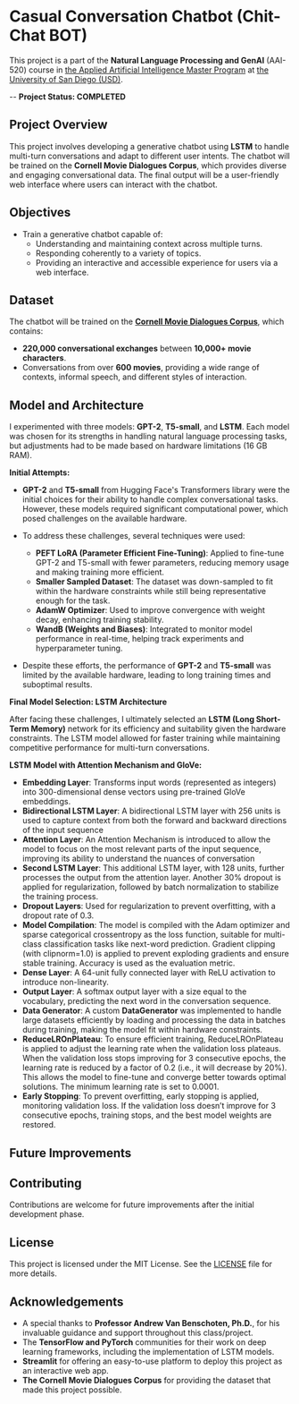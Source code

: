 # Casual Conversation Chatbot (Chit-Chat BOT)

This project is a part of the **Natural Language Processing and GenAI** (AAI-520) course in [the Applied Artificial Intelligence Master Program](https://onlinedegrees.sandiego.edu/masters-applied-artificial-intelligence/) at [the University of San Diego (USD)](https://www.sandiego.edu/). 

-- **Project Status: COMPLETED**

## Project Overview
This project involves developing a generative chatbot using **LSTM** to handle multi-turn conversations and adapt to different user intents. The chatbot will be trained on the **Cornell Movie Dialogues Corpus**, which provides diverse and engaging conversational data. The final output will be a user-friendly web interface where users can interact with the chatbot.

## Objectives
- Train a generative chatbot capable of:
  - Understanding and maintaining context across multiple turns.
  - Responding coherently to a variety of topics.
  - Providing an interactive and accessible experience for users via a web interface.

## Dataset
The chatbot will be trained on the **[Cornell Movie Dialogues Corpus](https://www.kaggle.com/datasets/rajathmc/cornell-moviedialog-corpus)**, which contains:
- **220,000 conversational exchanges** between **10,000+ movie characters**.
- Conversations from over **600 movies**, providing a wide range of contexts, informal speech, and different styles of interaction.

## Model and Architecture

I experimented with three models: **GPT-2**, **T5-small**, and **LSTM**. Each model was chosen for its strengths in handling natural language processing tasks, but adjustments had to be made based on hardware limitations (16 GB RAM).

**Initial Attempts:**

- **GPT-2** and **T5-small** from Hugging Face's Transformers library were the initial choices for their ability to handle complex conversational tasks. However, these models required significant computational power, which posed challenges on the available hardware.

- To address these challenges, several techniques were used:
  - **PEFT LoRA (Parameter Efficient Fine-Tuning)**: Applied to fine-tune GPT-2 and T5-small with fewer parameters, reducing memory usage and making training more efficient.
  - **Smaller Sampled Dataset**: The dataset was down-sampled to fit within the hardware constraints while still being representative enough for the task.
  - **AdamW Optimizer**: Used to improve convergence with weight decay, enhancing training stability.
  - **WandB (Weights and Biases)**: Integrated to monitor model performance in real-time, helping track experiments and hyperparameter tuning.

- Despite these efforts, the performance of **GPT-2** and **T5-small** was limited by the available hardware, leading to long training times and suboptimal results.

**Final Model Selection: LSTM Architecture**

After facing these challenges, I ultimately selected an **LSTM (Long Short-Term Memory)** network for its efficiency and suitability given the hardware constraints. The LSTM model allowed for faster training while maintaining competitive performance for multi-turn conversations.

**LSTM Model with Attention Mechanism and GloVe:**

- **Embedding Layer**: Transforms input words (represented as integers) into 300-dimensional dense vectors using pre-trained GloVe embeddings.
- **Bidirectional LSTM Layer**: A bidirectional LSTM layer with 256 units is used to capture context from both the forward and backward directions of the input sequence
- **Attention Layer**: An Attention Mechanism is introduced to allow the model to focus on the most relevant parts of the input sequence, improving its ability to understand the nuances of conversation
- **Second LSTM Layer**: This additional LSTM layer, with 128 units, further processes the output from the attention layer. Another 30% dropout is applied for regularization, followed by batch normalization to stabilize the training process.
- **Dropout Layers**: Used for regularization to prevent overfitting, with a dropout rate of 0.3.
- **Model Compilation**: The model is compiled with the Adam optimizer and sparse categorical crossentropy as the loss function, suitable for multi-class classification tasks like next-word prediction. Gradient clipping (with clipnorm=1.0) is applied to prevent exploding gradients and ensure stable training. Accuracy is used as the evaluation metric.
- **Dense Layer**: A 64-unit fully connected layer with ReLU activation to introduce non-linearity.
- **Output Layer**: A softmax output layer with a size equal to the vocabulary, predicting the next word in the conversation sequence.
- **Data Generator**: A custom **DataGenerator** was implemented to handle large datasets efficiently by loading and processing the data in batches during training, making the model fit within hardware constraints.
- **ReduceLROnPlateau**: To ensure efficient training, ReduceLROnPlateau is applied to adjust the learning rate when the validation loss plateaus. When the validation loss stops improving for 3 consecutive epochs, the learning rate is reduced by a factor of 0.2 (i.e., it will decrease by 20%). This allows the model to fine-tune and converge better towards optimal solutions. The minimum learning rate is set to 0.0001.
- **Early Stopping**: To prevent overfitting, early stopping is applied, monitoring validation loss. If the validation loss doesn’t improve for 3 consecutive epochs, training stops, and the best model weights are restored.
  

## Future Improvements


## Contributing
Contributions are welcome for future improvements after the initial development phase.

## License
This project is licensed under the MIT License. See the [LICENSE](./LICENSE) file for more details.

## Acknowledgements
* A special thanks to **Professor Andrew Van Benschoten, Ph.D.**, for his invaluable guidance and support throughout this class/project.
* The **TensorFlow and PyTorch** communities for their work on deep learning frameworks, including the implementation of LSTM models.
* **Streamlit** for offering an easy-to-use platform to deploy this project as an interactive web app.
* **The Cornell Movie Dialogues Corpus** for providing the dataset that made this project possible.

